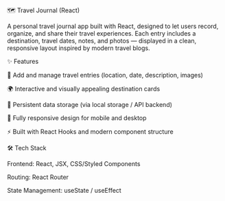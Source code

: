 🗺️ Travel Journal (React)

A personal travel journal app built with React, designed to let users record, organize, and share their travel experiences. Each entry includes a destination, travel dates, notes, and photos — displayed in a clean, responsive layout inspired by modern travel blogs.

✨ Features

🧭 Add and manage travel entries (location, date, description, images)

🌍 Interactive and visually appealing destination cards

💾 Persistent data storage (via local storage / API backend)

📱 Fully responsive design for mobile and desktop

⚡ Built with React Hooks and modern component structure

🛠️ Tech Stack

Frontend: React, JSX, CSS/Styled Components

Routing: React Router

State Management: useState / useEffect


